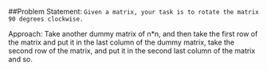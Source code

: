 ##Problem Statement: ```Given a matrix, your task is to rotate the matrix 90 degrees clockwise.```

Approach: Take another dummy matrix of n*n, and then take the first row of the matrix and put it in the last column of the dummy matrix, take the second row of the matrix, and put it in the second last column of the matrix and so.